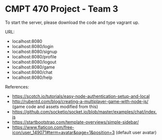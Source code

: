 # CMPT 470 Project - Team 3

To start the server, please download the code and type vagrant up.

URL: 
- localhost:8080
- localhost:8080/login
- localhost:8080/signup
- localhost:8080/profile
- localhost:8080/logout
- localhost:8080/game
- localhost:8080/chat
- localhost:8080/help
     
References:
- https://scotch.io/tutorials/easy-node-authentication-setup-and-local
- http://rubentd.com/blog/creating-a-multiplayer-game-with-node-js/ (game code and assets modified from this)
- https://github.com/socketio/socket.io/blob/master/examples/chat/index.js
- https://startbootstrap.com/template-overviews/simple-sidebar/
- https://www.flaticon.com/free-icon/user_149071#term=avatar&page=1&position=3 (default user avatar)